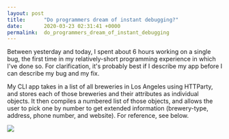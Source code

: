 ```yaml
---
layout: post
title:      "Do programmers dream of instant debugging?"
date:       2020-03-23 02:31:41 +0000
permalink:  do_programmers_dream_of_instant_debugging
---
```


Between yesterday and today, I spent about 6 hours working on a single bug, the first time in my relatively-short programming experience in which I've done so. For clarification, it's probably best if I describe my app before I can describe my bug and my fix.

My CLI app takes in a list of all breweries in Los Angeles using HTTParty, and stores each of those breweries and their attributes as individual objects. It then compiles a numbered list of those objects, and allows the user to pick one by number to get extended information (brewery-type, address, phone number, and website). For reference, see below.

![](https://drive.google.com/open?id=1nEKBISziH-7PaukaE9OXFWudbnTHlNY8)
